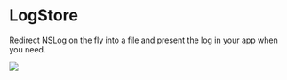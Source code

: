 # LogStore

Redirect NSLog on the fly into a file and present the log in your app when you need.

![](LogStore/ActivateLog.gif)
